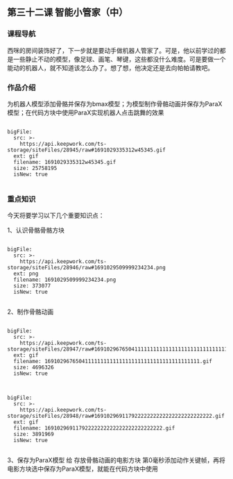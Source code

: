 

## 第三十二课 智能小管家（中）
### 课程导航
西咪的房间装饰好了，下一步就是要动手做机器人管家了。可是，他以前学过的都是一些静止不动的模型，像足球、画笔、琴键，这些都没什么难度。可是要做一个能动的机器人，就不知道该怎么办了。想了想，他决定还是去向帕帕请教吧。

### 作品介绍
为机器人模型添加骨骼并保存为bmax模型；为模型制作骨骼动画并保存为ParaX模型；在代码方块中使用ParaX实现机器人点击跳舞的效果


 
```@BigFile

bigFile:
  src: >-
    https://api.keepwork.com/ts-storage/siteFiles/28945/raw#1691029335312w45345.gif
  ext: gif
  filename: 1691029335312w45345.gif
  size: 25758195
  isNew: true
          
```
 

 
 
 

### 重点知识
今天将要学习以下几个重要知识点：

1、认识骨骼骨骼方块
```@BigFile

bigFile:
  src: >-
    https://api.keepwork.com/ts-storage/siteFiles/28946/raw#1691029509999234234.png
  ext: png
  filename: 1691029509999234234.png
  size: 373077
  isNew: true
          
```

 
2、制作骨骼动画
 

```@BigFile

bigFile:
  src: >-
    https://api.keepwork.com/ts-storage/siteFiles/28947/raw#16910296765041111111111111111111111111111111111111.gif
  ext: gif
  filename: 16910296765041111111111111111111111111111111111111.gif
  size: 4696326
  isNew: true
          
```
```@BigFile

bigFile:
  src: >-
    https://api.keepwork.com/ts-storage/siteFiles/28948/raw#16910296911792222222222222222222222222.gif
  ext: gif
  filename: 16910296911792222222222222222222222222.gif
  size: 3891969
  isNew: true
          
```

 
3、保存为ParaX模型
给 存放骨骼动画的电影方块 第0毫秒添加动作关键帧，再将电影方块选中保存为ParaX模型，就能在代码方块中使用